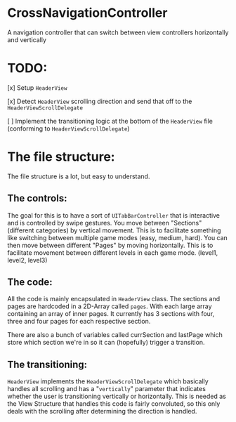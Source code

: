 # CrossNavigationController
A navigation controller that can switch between view controllers horizontally and vertically

# TODO:

[x] Setup `HeaderView`

[x] Detect `HeaderView` scrolling direction and send that off to the `HeaderViewScrollDelegate`

[ ] Implement the transitioning logic at the bottom of the `HeaderView` file (conforming to `HeaderViewScrollDelegate`)

# The file structure:
The file structure is a lot, but easy to understand.

## The controls:
The goal for this is to have a sort of `UITabBarController` that is interactive and is controlled by swipe gestures. You move between "Sections" (different categories) by vertical movement. This is to facilitate something like switching between multiple game modes (easy, medium, hard). You can then move between different "Pages" by moving horizontally. This is to facilitate movement between different levels in each game mode. (level1, level2, level3)

## The code:
All the code is mainly encapsulated in `HeaderView` class. The sections and pages are hardcoded in a 2D-Array called `pages`. With each large array containing an array of inner pages. It currently has 3 sections with four, three and four pages for each respective section.

There are also a bunch of variables called currSection and lastPage which store which section we're in so it can (hopefully) trigger a transition.

## The transitioning:
`HeaderView` implements the `HeaderViewScrollDelegate` which basically handles all scrolling and has a "`vertically`" parameter that indicates whether the user is transitioning vertically or horizontally. This is needed as the View Structure that handles this code is fairly convoluted, so this only deals with the scrolling after determining the direction is handled.
